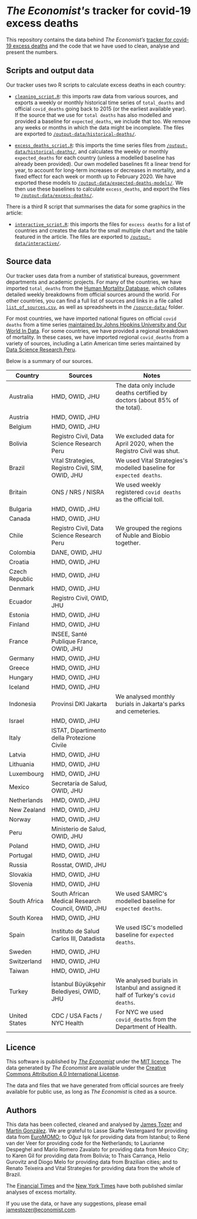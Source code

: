 # *The Economist's* tracker for covid-19 excess deaths 

This repository contains the data behind *The Economist’s* [tracker for covid-19 excess deaths](https://www.economist.com/graphic-detail/coronavirus-excess-deaths-tracker) and the code that we have used to clean, analyse and present the numbers.

## Scripts and output data

Our tracker uses two R scripts to calculate excess deaths in each country:

* [`cleaning_script.R`](scripts/cleaning_script.R): this imports raw data from various sources, and exports a weekly or monthly historical time series of `total_deaths` and official `covid_deaths` going back to 2015 (or the earliest available year). If the source that we use for `total deaths` has also modelled and provided a baseline for `expected_deaths`, we include that too. We remove any weeks or months in which the data might be incomplete. The files are exported to [`/output-data/historical-deaths/`](output-data/historical-deaths).

* [`excess_deaths_script.R`](scripts/excess_deaths_script.R): this imports the time series files from [`/output-data/historical-deaths/`](output-data/historical-deaths), and calculates the weekly or monthly `expected_deaths` for each country (unless a modelled baseline has already been provided). Our own modelled baselines fit a linear trend for year, to account for long-term increases or decreases in mortality, and a fixed effect for each week or month up to February 2020. We have exported these models to [`/output-data/expected-deaths-models/`](output-data/expected-deaths-models). We then use these baselines to calculate `excess_deaths`, and export the files to [`/output-data/excess-deaths/`](output-data/excess-deaths).

There is a third R script that summarises the data for some graphics in the article:

* [`interactive_script.R`](scripts/interactive_script.R): this imports the files for `excess deaths` for a list of countries and creates the data for the small multiple chart and the table featured in the article. The files are exported to [`/output-data/interactive/`](output-data/interactive).

## Source data

Our tracker uses data from a number of statistical bureaus, government departments and academic projects. For many of the countries, we have imported `total_deaths` from the [Human Mortality Database](https://www.mortality.org/), which collates detailed weekly breakdowns from official sources around the world. For other countries, you can find a full list of sources and links in a file called [`list_of_sources.csv`](source-data/list_of_sources.csv), as well as spreadsheets in the [`/source-data/`](source-data) folder.

For most countries, we have imported national figures on official `covid deaths` from a time series [maintained by Johns Hopkins University and Our World In Data](https://ourworldindata.org/coronavirus-source-data). For some countries, we have provided a regional breakdown of mortality. In these cases, we have imported regional `covid_deaths` from a variety of sources, including a Latin American time series maintained by [Data Science Research Peru](https://github.com/DataScienceResearchPeru/covid-19_latinoamerica).

Below is a summary of our sources. 

| Country        | Sources                                                        | Notes                                                                             |
| ---------------| ---------------------------------------------------------------|-----------------------------------------------------------------------------------|
| Australia      | HMD, OWID, JHU                                                 | The data only include deaths certified by doctors (about 85% of the total).       |
| Austria        | HMD, OWID, JHU                                                 |                                                                                   |
| Belgium        | HMD, OWID, JHU                                                 |                                                                                   |
| Bolivia        | Registro Civil, Data Science Research Peru                     | We excluded data for April 2020, when the Registro Civil was shut.                |
| Brazil         | Vital Strategies, Registro Civil, SIM, OWID, JHU               | We used Vital Strategies's modelled baseline for `expected deaths`.               |
| Britain        | ONS / NRS / NISRA                                              | We used weekly registered `covid deaths` as the official toll.                    | 
| Bulgaria       | HMD, OWID, JHU                                                 |                                                                                   |
| Canada         | HMD, OWID, JHU                                                 |                                                                                   |
| Chile          | Registro Civil, Data Science Research Peru                     | We grouped the regions of Ñuble and Biobio together.                              |
| Colombia       | DANE, OWID, JHU                                                |                                                                                   |
| Croatia        | HMD, OWID, JHU                                                 |                                                                                   |
| Czech Republic | HMD, OWID, JHU                                                 |                                                                                   |
| Denmark        | HMD, OWID, JHU                                                 |                                                                                   |
| Ecuador        | Registro Civil, OWID, JHU                                      |                                                                                   |
| Estonia        | HMD, OWID, JHU                                                 |                                                                                   |
| Finland        | HMD, OWID, JHU                                                 |                                                                                   |
| France         | INSEE, Santé Publique France, OWID, JHU                        |                                                                                   |
| Germany        | HMD, OWID, JHU                                                 |                                                                                   |
| Greece         | HMD, OWID, JHU                                                 |                                                                                   |
| Hungary        | HMD, OWID, JHU                                                 |                                                                                   |
| Iceland        | HMD, OWID, JHU                                                 |                                                                                   |
| Indonesia      | Provinsi DKI Jakarta                                           | We analysed monthly burials in Jakarta's parks and cemeteries.                    |
| Israel         | HMD, OWID, JHU                                                 |                                                                                   |
| Italy          | ISTAT, Dipartimento della Protezione Civile                    |                                                                                   |
| Latvia         | HMD, OWID, JHU                                                 |                                                                                   |
| Lithuania      | HMD, OWID, JHU                                                 |                                                                                   |
| Luxembourg     | HMD, OWID, JHU                                                 |                                                                                   |
| Mexico         | Secretaría de Salud, OWID, JHU                                 |                                                                                   |
| Netherlands    | HMD, OWID, JHU                                                 |                                                                                   |
| New Zealand    | HMD, OWID, JHU                                                 |                                                                                   |
| Norway         | HMD, OWID, JHU                                                 |                                                                                   |
| Peru           | Ministerio de Salud, OWID, JHU                                 |                                                                                   |
| Poland         | HMD, OWID, JHU                                                 |                                                                                   |
| Portugal       | HMD, OWID, JHU                                                 |                                                                                   |
| Russia         | Rosstat, OWID, JHU                                             |                                                                                   |
| Slovakia       | HMD, OWID, JHU                                                 |                                                                                   |
| Slovenia       | HMD, OWID, JHU                                                 |                                                                                   |
| South Africa   | South African Medical Research Council, OWID, JHU              | We used SAMRC's modelled baseline for `expected deaths`.                          |
| South Korea    | HMD, OWID, JHU                                                 |                                                                                   |
| Spain          | Instituto de Salud Carlos III, Datadista                       | We used ISC's modelled baseline for `expected deaths`.                            |
| Sweden         | HMD, OWID, JHU                                                 |                                                                                   |
| Switzerland    | HMD, OWID, JHU                                                 |                                                                                   |
| Taiwan         | HMD, OWID, JHU                                                 |                                                                                   |
| Turkey         | İstanbul Büyükşehir Belediyesi, OWID, JHU                      | We analysed burials in Istanbul and assigned it half of Turkey's `covid deaths`.  |
| United States  | CDC / USA Facts / NYC Health                                   | For NYC we used `covid_deaths` from the Department of Health.                     |

## Licence

This software is published by [*The Economist*](https://www.economist.com) under the [MIT licence](https://opensource.org/licenses/MIT). The data generated by *The Economist* are available under the [Creative Commons Attribution 4.0 International License](https://creativecommons.org/licenses/by/4.0/).

The data and files that we have generated from official sources are freely available for public use, as long as *The Economist* is cited as a source.

## Authors

This data has been collected, cleaned and analysed by [James Tozer](https://twitter.com/J_CD_T) and [Martín González](https://twitter.com/martgnz). We are grateful to Lasse Skafte Vestergaard for providing data from [EuroMOMO](https://www.euromomo.eu/graphs-and-maps); to Oğuz Işık for providing data from Istanbul; to René van der Veer for providing code for the Netherlands; to Laurianne Despeghel and Mario Romero Zavalato for providing data from Mexico City; to Karen Gil for providing data from Bolivia; to Thais Carrança, Helio Gurovitz and Diogo Melo for providing data from Brazilian cities; and to Renato Teixeira and Vital Strategies for providing data from the whole of Brazil. 

The [Financial Times](https://github.com/Financial-Times/coronavirus-excess-mortality-data) and the [New York Times](https://github.com/nytimes/covid-19-data/tree/master/excess-deaths) have both published similar analyses of excess mortality.

If you use the data, or have any suggestions, please email [jamestozer@economist.com](mailto:jamestozer@economist.com).
